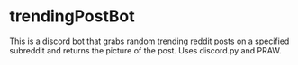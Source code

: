 # trendingPostBot

This is a discord bot that grabs random trending reddit posts on a specified subreddit and returns the picture of the post. Uses discord.py and PRAW.
